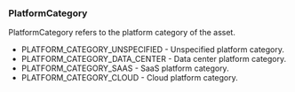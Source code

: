### PlatformCategory
PlatformCategory refers to the platform category of the asset.

- PLATFORM_CATEGORY_UNSPECIFIED - Unspecified platform category.
- PLATFORM_CATEGORY_DATA_CENTER - Data center platform category.
- PLATFORM_CATEGORY_SAAS - SaaS platform category.
- PLATFORM_CATEGORY_CLOUD - Cloud platform category.
